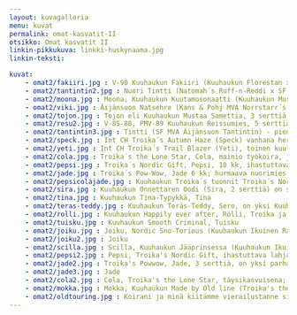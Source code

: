 ```yaml
---
layout: kuvagalleria
menu: kuvat
permalink: omat-kasvatit-II
otsikko: Omat kasvatit II
linkin-pikkukuva: linkki-huskynaama.jpg
linkin-teksti:

kuvat:
    - omat2/fakiiri.jpg : V-90 Kuuhaukun Fakiiri (Kuuhaukun Florestan x SF & S MVA, PMV-86 Roady Ratiritiralla)
    - omat2/tantintin2.jpg : Nuori Tintti (Natomah´s Ruff-n-Reddi x SF & S MVA,v-74 Äijänsuon Tanake)
    - omat2/moona.jpg : Moona, Kuuhaukun Kuutamosonaatti (Kuuhaukun Mustaa Samettia x Kuuhaukun Ludmilan Hymy) pentuna
    - omat2/viki.jpg : Äijänsuon Natsehre (Kans & Pohj MVA Norrstarr´s Baanchi x Ahtojään Ailak)
    - omat2/tojon.jpg : Tojon eli Kuuhaukun Mustaa Samettia, 3 serttiä (Siberkirk´s Ancient Times Hero x Kuuhaukun Erämaan Enkeli, 3 serttiä)
    - omat2/resu2.jpg : V-85-88, PMV-89 Kuuhaukun Reissumies, 5 serttiä (Äijänsuon Natsehre X SF & S MVA, PMV-86 Roady Ratiritiralla)
    - omat2/tantintin3.jpg : Tintti (SF MVA Äijänsuon Tantintin) - pieni jääkarhu
    - omat2/speck.jpg : Int CH Troika´s Autumn Haze (Speck) vanhana herrana
    - omat2/yeti.jpg : Int CH Troika´s Trail Blazer (Yeti), toinen kuuluisan Troika´s old line kennelin omista jalostusuroksista
    - omat2/cola.jpg : Troika´s the Lone Star, Cola, mainio työkoira, joka jo vuoden ikäisenä johti parissa 10 koiran valjakkoa
    - omat2/pepsi.jpg : Troika´s Nordic Gift, Pepsi, 10 kk, ihastuttava lahja Troika´s kennelistä
    - omat2/jade.jpg : Troika´s Pow-Wow, Jade 6 kk; hurmaava nuorimies
    - omat2/pepsicolajade.jpg : Kuuhaukun Troika´s tuonnit Troika´s Nordic Gift (Pepsi), the Lone Star (Cola) ja Pow-Wow (Jade), tottelevaiset ja innokkaat työkoirat
    - omat2/sira.jpg : Kuuhaukun Onnettaren Oodi (Sira, 2 serttiä) on suorittanut yhtenä Suomen 3 siperianhuskysta vaativan palveluskoirien BH-kokeen ja harrastaa lisäksi agilitya ja on pelastuskoira
    - omat2/tina.jpg : Kuuhaukun Tina-Typykkä, Tina
    - omat2/teras-teddy.jpg : Kuuhaukun Teräs-Teddy, Sero, on yksi Kuuhaukun kennelin pitkälinjaisen jalostustyön helmiä
    - omat2/rolli.jpg : Kuuhaukun Happily ever after, Rölli, Troika ja Kuuhaukun kennelin yhteistyön upea tulos
    - omat2/tuisku.jpg : Kuuhaukun Smooth Criminal, Tuisku
    - omat2/joiku.jpg : Joiku, Nordic Sno-Torious (Kuuhaukun Ikuinen Rakkaus x Troika's  Frozen Assets), yksi Troika ja Kuuhaukun kennelin yhteistyön hedelmistä
    - omat2/joiku2.jpg : Joiku
    - omat2/scilla.jpg : Scilla, Kuuhaukun Jääprinsessa (Kuuhaukun Ikuinen Rakkaus x v-00-01 Kuuhaukun Luminan Uni), Scillalla on, eräässä kytkennössä, vain 11 sukupolvea Kreevankaan, Siperian tuontiin 1930-luvulta
    - omat2/pepsi2.jpg : Pepsi, Troika's Nordic Gift, ihastuttava lahja Carol Dixonilta kun hän vieraili Kuuhaukun kennelissä
    - omat2/jade2.jpg : Troika's Powwow, Jade, 3 serttiä, on yksi parhaista
    - omat2/jade3.jpg : Jade
    - omat2/cola2.jpg : Cola, Troika's the Lone Star, täysikasvuisena; Cola on erinomainen johtaja, jolla ei ole lainkaan aggressiivista käytöstä muita uroksia kohtaan. Ihanteellinen työskentelijä valjakossa!
    - omat2/mokka.jpg : Mokka, Kuuhaukun Made by Old line (Troika's the Lone Star x v-00-01 Kuuhaukun Luminan Uni), tummanpunainen kaunotar
    - omat2/oldtouring.jpg : Koirani ja minä kiitämme vierailustanne sivuillamme!
---
```

